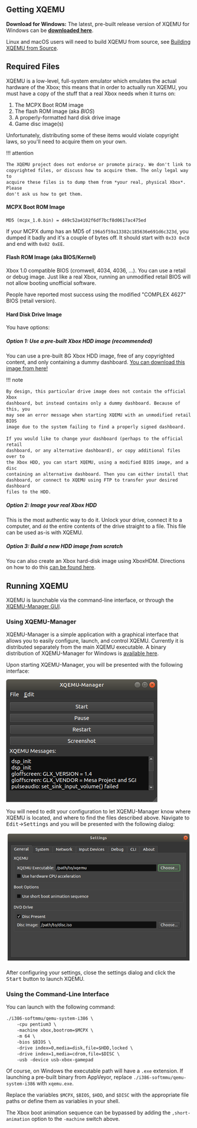 Getting XQEMU
-------------
**Download for Windows:** The latest, pre-built release version of XQEMU for Windows can be [**downloaded here**](https://ci.appveyor.com/api/projects/xqemu-bot/xqemu/artifacts/xqemu.zip?branch=master&job=Environment:%20MSYS2_ARCH=x86_64,%20MSYSTEM=MINGW64;%20Configuration:%20Release&pr=false).

Linux and macOS users will need to build XQEMU from source, see [Building XQEMU from Source](developers/building.md).

Required Files
--------------
XQEMU is a low-level, full-system emulator which emulates the actual hardware of
the Xbox; this means that in order to actually run XQEMU, you must have a copy
of the stuff that a real Xbox needs when it turns on:

1. The MCPX Boot ROM image
2. The flash ROM image (aka *BIOS*)
3. A properly-formatted hard disk drive image
4. Game disc image(s)

Unfortunately, distributing some of these items would violate copyright laws, so
you'll need to acquire them on your own.

!!! attention

    The XQEMU project does not endorse or promote piracy. We don't link to
    copyrighted files, or discuss how to acquire them. The only legal way to
    acquire these files is to dump them from *your real, physical Xbox*. Please
    don't ask us how to get them.

#### MCPX Boot ROM Image

    MD5 (mcpx_1.0.bin) = d49c52a4102f6df7bcf8d0617ac475ed

If your MCPX dump has an MD5 of `196a5f59a13382c185636e691d6c323d`, you dumped
it badly and it's a couple of bytes off. It should start with `0x33 0xC0` and end
with `0x02 0xEE`.

#### Flash ROM Image (aka BIOS/Kernel)

Xbox 1.0 compatible BIOS (cromwell, 4034, 4036, ...). You can use a retail
or debug image. Just like a real Xbox, running an unmodified retail BIOS will
not allow booting unofficial software.

People have reported most success using the modified "COMPLEX 4627" BIOS (retail version).

#### Hard Disk Drive Image

You have options:

##### Option 1: Use a pre-built Xbox HDD image (recommended)

You can use a pre-built 8G Xbox HDD image, free of any copyrighted content, and
only containing a dummy dashboard. [You can download this image from
here!](https://github.com/xqemu/xqemu-hdd-image/releases)

!!! note

    By design, this particular drive image does not contain the official Xbox
    dashboard, but instead contains only a dummy dashboard. Because of this, you
    may see an error message when starting XQEMU with an unmodified retail BIOS
    image due to the system failing to find a properly signed dashboard.

    If you would like to change your dashboard (perhaps to the official retail
    dashboard, or any alternative dashboard), or copy additional files over to
    the Xbox HDD, you can start XQEMU, using a modified BIOS image, and a disc
    containing an alternative dashboard. Then you can either install that
    dashboard, or connect to XQEMU using FTP to transfer your desired dashboard
    files to the HDD.

##### Option 2: Image your real Xbox HDD

This is the most authentic way to do it. Unlock your drive, connect it to a
computer, and `dd` the entire contents of the drive straight to a file. This
file can be used as-is with XQEMU.

##### Option 3: Build a new HDD image from scratch

You can also create an Xbox hard-disk image using XboxHDM. Directions on how
to do this [can be found here](https://github.com/xqemu/xqemu-hdd-image).

Running XQEMU
-------------

XQEMU is launchable via the command-line interface, or through the [XQEMU-Manager
GUI](https://github.com/xqemu/xqemu-manager).

### Using XQEMU-Manager

XQEMU-Manager is a simple application with a graphical interface that allows you
to easily configure, launch, and control XQEMU. Currently it is distributed separately
from the main XQEMU executable. A binary distribution of XQEMU-Manager for Windows
is [available here](https://ci.appveyor.com/api/projects/xqemu-bot/xqemu-manager/artifacts/xqemu-manager.zip?branch=master&pr=false).

Upon starting XQEMU-Manager, you will be presented with the following interface:

![XQEMU-Manager Main Window](xqemu-manager-main.png)

You will need to edit your configuration to let XQEMU-Manager know where XQEMU
is located, and where to find the files described above. Navigate to
<kbd>Edit</kbd>&rarr;<kbd>Settings</kbd> and you will be presented with the
following dialog:

![XQEMU-Manager Settings Window](xqemu-manager-settings.png)

After configuring your settings, close the settings dialog and click the
<kbd>Start</kbd> button to launch XQEMU.

### Using the Command-Line Interface

You can launch with the following command:

    ./i386-softmmu/qemu-system-i386 \
        -cpu pentium3 \
        -machine xbox,bootrom=$MCPX \
        -m 64 \
        -bios $BIOS \
        -drive index=0,media=disk,file=$HDD,locked \
        -drive index=1,media=cdrom,file=$DISC \
        -usb -device usb-xbox-gamepad

Of course, on Windows the executable path will have a `.exe` extension. If launching
a pre-built binary from AppVeyor, replace `./i386-softmmu/qemu-system-i386` with
`xqemu.exe`.

Replace the variables `$MCPX`, `$BIOS`, `$HDD`, and `$DISC` with the appropriate
file paths or define them as variables in your shell.

The Xbox boot animation sequence can be bypassed by adding the
`,short-animation` option to the `-machine` switch above.
